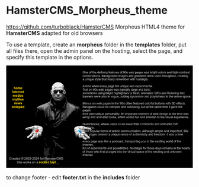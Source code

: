 # HamsterCMS_Morpheus_theme

https://github.com/turboblack/HamsterCMS
Morpheus HTML4 theme for **HamsterCMS** adapted for old browsers

To use a template, create an **morpheus** folder in the **templates** folder, put all files there, open the admin panel on the hosting, select the page, and specify this template in the options.

![this is what theme looks like](https://github.com/turboblack/HamsterCMS_Morpheus_theme/blob/main/screen.png)

to change footer - edit **footer.txt** in the **includes** folder


